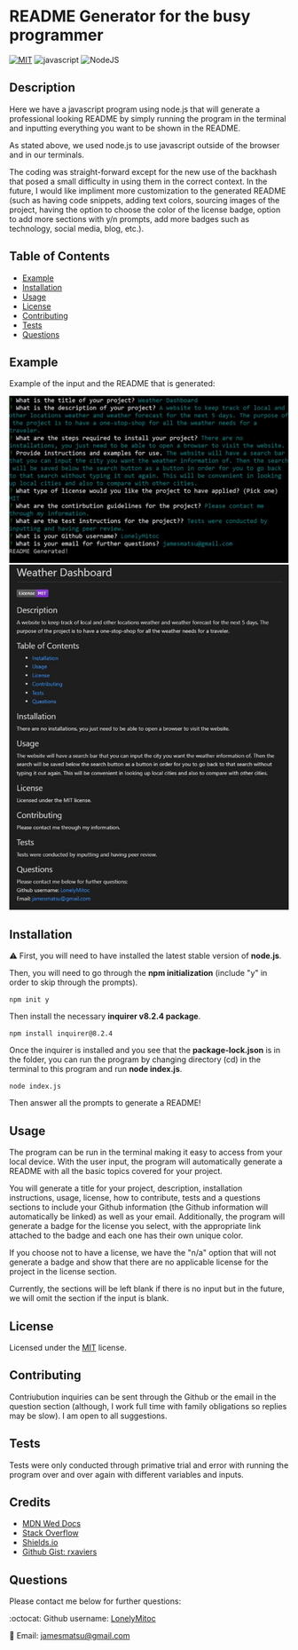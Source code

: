 # README Generator for the busy programmer
  [![MIT](https://img.shields.io/badge/License-MIT-blueviolet.svg)](https://opensource.org/licenses/MIT)
  ![javascript](https://img.shields.io/badge/javascript-orange.svg)
  ![NodeJS](https://img.shields.io/badge/node.js-6DA55F&logoColor=white)

## Description
Here we have a javascript program using node.js that will generate a professional looking README by simply running the program in the terminal and inputting everything you want to be shown in the README.

As stated above, we used node.js to use javascript outside of the browser and in our terminals.

The coding was straight-forward except for the new use of the backhash that posed a small difficulty in using them in the correct context. In the future, I would like impliment more customization to the generated README (such as having code snippets, adding text colors, sourcing images of the project, having the option to choose the color of the license badge, option to add more sections with y/n prompts, add more badges such as technology, social media, blog, etc.).

## Table of Contents
- [Example](#example)
- [Installation](#installation)
- [Usage](#usage)
- [License](#license)
- [Contributing](#contributing)
- [Tests](#tests)
- [Questions](#questions)

## Example

Example of the input and the README that is generated:

![terminal screenshot showing input](./assets/images/terminal-screenshot.jpg)
![example of generaged README in vscode previewer](./assets/images/sample-readme.jpg)

## Installation

:warning: First, you will need to have installed the latest stable version of **node.js**.

Then, you will need to go through the **npm initialization** (include "y" in order to skip through the prompts).

```
npm init y
```

Then install the necessary **inquirer v8.2.4 package**.

```
npm install inquirer@8.2.4
```

Once the inquirer is installed and you see that the **package-lock.json** is in the folder, you can run the program by changing directory (cd) in the terminal to this program and run **node index.js**.

```
node index.js
```

Then answer all the prompts to generate a README!

## Usage
The program can be run in the terminal making it easy to access from your local device. With the user input, the program will automatically generate a README with all the basic topics covered for your project.

You will generate a title for your project, description, installation instructions, usage, license, how to contribute, tests and a questions sections to include your Github information (the Github information will automatically be linked) as well as your email. Additionally, the program will generate a badge for the license you select, with the appropriate link attached to the badge and each one has their own unique color.

If you choose not to have a license, we have the "n/a" option that will not generate a badge and show that there are no applicable license for the project in the license section.

Currently, the sections will be left blank if there is no input but in the future, we will omit the section if the input is blank.

## License
Licensed under the [MIT](https://opensource.org/licenses/MIT) license.

## Contributing
Contriubution inquiries can be sent through the Github or the email in the question section (although, I work full time with family obligations so replies may be slow). I am open to all suggestions.

## Tests
Tests were only conducted through primative trial and error with running the program over and over again with different variables and inputs.

## Credits
- [MDN Wed Docs](https://developer.mozilla.org/en-US/)
- [Stack Overflow](https://stackoverflow.com/)
- [Shields.io](https://shields.io/)
- [Github Gist: rxaviers](https://gist.github.com/rxaviers/7360908)

## Questions
Please contact me below for further questions:

:octocat: Github username: [LonelyMitoc](https://github.com/LonelyMitoc)

:e-mail: Email: jamesmatsu@gmail.com